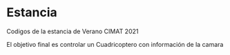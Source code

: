 # Estancia
Codigos de la estancia de Verano CIMAT 2021

El objetivo final es controlar un Cuadricoptero con información de la camara
